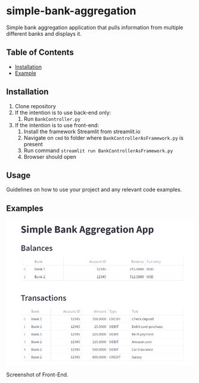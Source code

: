 # simple-bank-aggregation
Simple bank aggregation application that pulls information from multiple different banks and displays it.

## Table of Contents
- [Installation](#installation)
- [Example](#examples)

## Installation

1. Clone repository
2. If the intention is to use back-end only:
   1. Run ```BankController.py```
3. If the intention is to use front-end:
   1. Install the framework Streamlit from streamlit.io
   2. Navigate on ```cmd``` to folder where ```BankControllerAsFramework.py``` is present
   3. Run command ```streamlit run BankControllerAsFramework.py```
   4. Browser should open

## Usage

Guidelines on how to use your project and any relevant code examples.

## Examples

![Screenshot of Front-End](images/screenshot.png)

Screenshot of Front-End.
